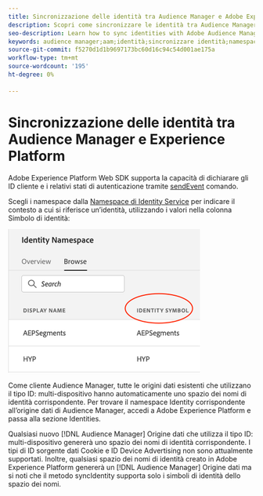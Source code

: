```yaml
---
title: Sincronizzazione delle identità tra Audience Manager e Adobe Experience Platform tramite Platform Web SDK
description: Scopri come sincronizzare le identità tra Audience Manager e Adobe Experience Platform utilizzando Platform Web SDK
seo-description: Learn how to sync identities with Adobe Audience Manager with Experience Platform Web SDK
keywords: audience manager;aam;identità;sincronizzare identità;namespace;
source-git-commit: f5270d1d1b9697173bc60d16c94c54d001ae175a
workflow-type: tm+mt
source-wordcount: '195'
ht-degree: 0%

---
```



# Sincronizzazione delle identità tra Audience Manager e Experience Platform

Adobe Experience Platform Web SDK supporta la capacità di dichiarare gli ID cliente e i relativi stati di autenticazione tramite [sendEvent](./overview.md#syncing-identities) comando.

Scegli i namespace dalla [Namespace di Identity Service](../../identity/../identity-service/namespaces.md) per indicare il contesto a cui si riferisce un’identità, utilizzando i valori nella colonna Simbolo di identità:

![Visualizzazione dell’interfaccia utente Namespace](../assets/identity/edge_namespaceUI_identity-symbol.png)

Come cliente Audience Manager, tutte le origini dati esistenti che utilizzano il tipo ID: multi-dispositivo hanno automaticamente uno spazio dei nomi di identità corrispondente. Per trovare il namespace Identity corrispondente all’origine dati di Audience Manager, accedi a Adobe Experience Platform e passa alla sezione Identities.

Qualsiasi nuovo [!DNL Audience Manager] Origine dati che utilizza il tipo ID: multi-dispositivo genererà uno spazio dei nomi di identità corrispondente. I tipi di ID sorgente dati Cookie e ID Device Advertising non sono attualmente supportati. Inoltre, qualsiasi spazio dei nomi di identità creato in Adobe Experience Platform genererà un [!DNL Audience Manager] Origine dati ma si noti che il metodo syncIdentity supporta solo i simboli di identità dello spazio dei nomi.
